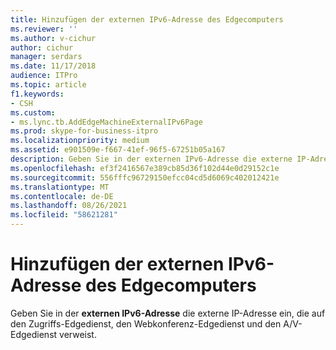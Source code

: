 ```yaml
---
title: Hinzufügen der externen IPv6-Adresse des Edgecomputers
ms.reviewer: ''
ms.author: v-cichur
author: cichur
manager: serdars
ms.date: 11/17/2018
audience: ITPro
ms.topic: article
f1.keywords:
- CSH
ms.custom:
- ms.lync.tb.AddEdgeMachineExternalIPv6Page
ms.prod: skype-for-business-itpro
ms.localizationpriority: medium
ms.assetid: e901509e-f667-41ef-96f5-67251b05a167
description: Geben Sie in der externen IPv6-Adresse die externe IP-Adresse ein, die auf den Zugriffs-Edgedienst, den Webkonferenz-Edgedienst und den A/V-Edgedienst verweist.
ms.openlocfilehash: ef3f2416567e389cb85d36f102d44e0d29152c1e
ms.sourcegitcommit: 556fffc96729150efcc04cd5d6069c402012421e
ms.translationtype: MT
ms.contentlocale: de-DE
ms.lasthandoff: 08/26/2021
ms.locfileid: "58621281"
---
```

# <a name="add-edge-machine-external-ipv6"></a>Hinzufügen der externen IPv6-Adresse des Edgecomputers
 
Geben Sie in der **externen IPv6-Adresse** die externe IP-Adresse ein, die auf den Zugriffs-Edgedienst, den Webkonferenz-Edgedienst und den A/V-Edgedienst verweist.
  


